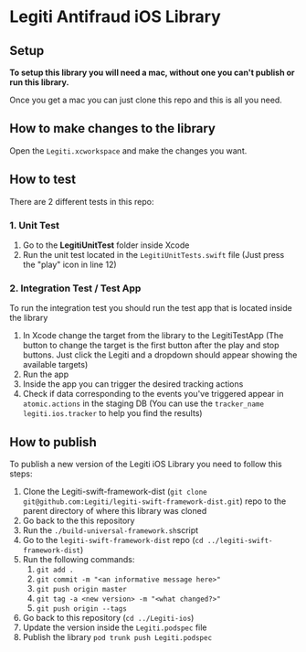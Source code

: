 # Legiti Antifraud iOS Library

## Setup
**To setup this library you will need a mac, without one you can't publish or run this library.**

Once you get a mac you can just clone this repo and this is all you need.

## How to make changes to the library
Open the `Legiti.xcworkspace` and make the changes you want.

## How to test
There are 2 different tests in this repo:

### 1. Unit Test
1. Go to the **LegitiUnitTest** folder inside Xcode
2. Run the unit test located in the `LegitiUnitTests.swift` file (Just press the "play" icon in line 12)

### 2. Integration Test / Test App
To run the integration test you should run the test app that is located inside the library
1. In Xcode change the target from the library to the LegitiTestApp (The button to change the target is the first button after the play and stop buttons. Just click the Legiti and a dropdown should appear showing the available targets)
2. Run the app
3. Inside the app you can trigger the desired tracking actions
4. Check if data corresponding to the events you've triggered appear in `atomic.actions` in the staging DB (You can use the `tracker_name` `legiti.ios.tracker` to help you find the results)

## How to publish
To publish a new version of the Legiti iOS Library you need to follow this steps:
1. Clone the Legiti-swift-framework-dist (`git clone git@github.com:Legiti/legiti-swift-framework-dist.git`) repo to the parent directory of where this library was cloned
1. Go back to the this repository
1. Run the `./build-universal-framework.sh`script
1. Go to the `legiti-swift-framework-dist` repo (`cd ../legiti-swift-framework-dist`)
1. Run the following commands:
    1. `git add .`
    1. `git commit -m "<an informative message here>"`
    1. `git push origin master`
    1. `git tag -a <new version> -m "<what changed?>"`
    1. `git push origin --tags`
1. Go back to this repository (`cd ../Legiti-ios`)
1. Update the version inside the `Legiti.podspec` file
1. Publish the library `pod trunk push Legiti.podspec`
